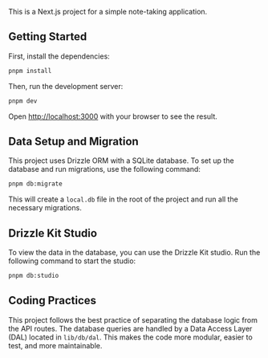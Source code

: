 This is a Next.js project for a simple note-taking application.

## Getting Started

First, install the dependencies:

```bash
pnpm install
```

Then, run the development server:

```bash
pnpm dev
```

Open [http://localhost:3000](http://localhost:3000) with your browser to see the result.

## Data Setup and Migration

This project uses Drizzle ORM with a SQLite database. To set up the database and run migrations, use the following command:

```bash
pnpm db:migrate
```

This will create a `local.db` file in the root of the project and run all the necessary migrations.

## Drizzle Kit Studio

To view the data in the database, you can use the Drizzle Kit studio. Run the following command to start the studio:

```bash
pnpm db:studio
```

## Coding Practices

This project follows the best practice of separating the database logic from the API routes. The database queries are handled by a Data Access Layer (DAL) located in `lib/db/dal`. This makes the code more modular, easier to test, and more maintainable.
